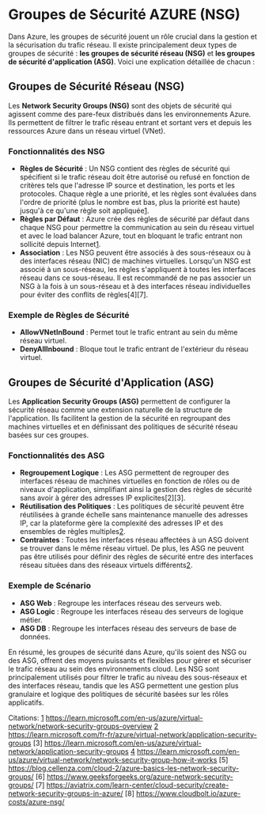 # **Groupes de Sécurité AZURE (NSG)**

Dans Azure, les groupes de sécurité jouent un rôle crucial dans la gestion et la sécurisation du trafic réseau. Il existe principalement deux types de groupes de sécurité : **les groupes de sécurité réseau (NSG)** et **les groupes de sécurité d'application (ASG)**. Voici une explication détaillée de chacun :

## **Groupes de Sécurité Réseau (NSG)**

Les **Network Security Groups (NSG)** sont des objets de sécurité qui agissent comme des pare-feux distribués dans les environnements Azure. Ils permettent de filtrer le trafic réseau entrant et sortant vers et depuis les ressources Azure dans un réseau virtuel (VNet).

### **Fonctionnalités des NSG**
- **Règles de Sécurité** : Un NSG contient des règles de sécurité qui spécifient si le trafic réseau doit être autorisé ou refusé en fonction de critères tels que l'adresse IP source et destination, les ports et les protocoles. Chaque règle a une priorité, et les règles sont évaluées dans l'ordre de priorité (plus le nombre est bas, plus la priorité est haute) jusqu'à ce qu'une règle soit appliquée[1][4].
- **Règles par Défaut** : Azure crée des règles de sécurité par défaut dans chaque NSG pour permettre la communication au sein du réseau virtuel et avec le load balancer Azure, tout en bloquant le trafic entrant non sollicité depuis Internet[1].
- **Association** : Les NSG peuvent être associés à des sous-réseaux ou à des interfaces réseau (NIC) de machines virtuelles. Lorsqu'un NSG est associé à un sous-réseau, les règles s'appliquent à toutes les interfaces réseau dans ce sous-réseau. Il est recommandé de ne pas associer un NSG à la fois à un sous-réseau et à des interfaces réseau individuelles pour éviter des conflits de règles[4][7].

### **Exemple de Règles de Sécurité**
- **AllowVNetInBound** : Permet tout le trafic entrant au sein du même réseau virtuel.
- **DenyAllInbound** : Bloque tout le trafic entrant de l'extérieur du réseau virtuel.

## **Groupes de Sécurité d'Application (ASG)**

Les **Application Security Groups (ASG)** permettent de configurer la sécurité réseau comme une extension naturelle de la structure de l'application. Ils facilitent la gestion de la sécurité en regroupant des machines virtuelles et en définissant des politiques de sécurité réseau basées sur ces groupes.

### **Fonctionnalités des ASG**
- **Regroupement Logique** : Les ASG permettent de regrouper des interfaces réseau de machines virtuelles en fonction de rôles ou de niveaux d'application, simplifiant ainsi la gestion des règles de sécurité sans avoir à gérer des adresses IP explicites[2][3].
- **Réutilisation des Politiques** : Les politiques de sécurité peuvent être réutilisées à grande échelle sans maintenance manuelle des adresses IP, car la plateforme gère la complexité des adresses IP et des ensembles de règles multiples[2].
- **Contraintes** : Toutes les interfaces réseau affectées à un ASG doivent se trouver dans le même réseau virtuel. De plus, les ASG ne peuvent pas être utilisés pour définir des règles de sécurité entre des interfaces réseau situées dans des réseaux virtuels différents[2].

### **Exemple de Scénario**
- **ASG Web** : Regroupe les interfaces réseau des serveurs web.
- **ASG Logic** : Regroupe les interfaces réseau des serveurs de logique métier.
- **ASG DB** : Regroupe les interfaces réseau des serveurs de base de données.

En résumé, les groupes de sécurité dans Azure, qu'ils soient des NSG ou des ASG, offrent des moyens puissants et flexibles pour gérer et sécuriser le trafic réseau au sein des environnements cloud. Les NSG sont principalement utilisés pour filtrer le trafic au niveau des sous-réseaux et des interfaces réseau, tandis que les ASG permettent une gestion plus granulaire et logique des politiques de sécurité basées sur les rôles applicatifs.

[1]: https://learn.microsoft.com/en-us/azure/virtual-network/network-security-groups-overview
[2]: https://learn.microsoft.com/fr-fr/azure/virtual-network/application-security-groups
[4]: https://learn.microsoft.com/en-us/azure/virtual-network/network-security-group-how-it-works

Citations:
[1] https://learn.microsoft.com/en-us/azure/virtual-network/network-security-groups-overview
[2] https://learn.microsoft.com/fr-fr/azure/virtual-network/application-security-groups
[3] https://learn.microsoft.com/en-us/azure/virtual-network/application-security-groups
[4] https://learn.microsoft.com/en-us/azure/virtual-network/network-security-group-how-it-works
[5] https://blog.cellenza.com/cloud-2/azure-basics-les-network-security-groups/
[6] https://www.geeksforgeeks.org/azure-network-security-groups/
[7] https://aviatrix.com/learn-center/cloud-security/create-network-security-groups-in-azure/
[8] https://www.cloudbolt.io/azure-costs/azure-nsg/
